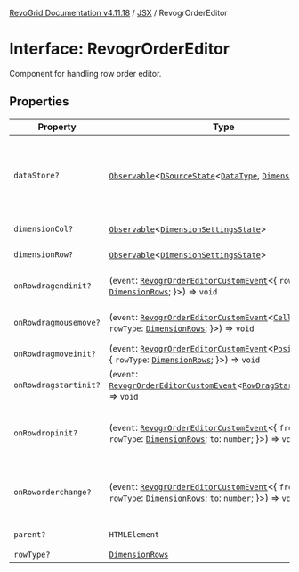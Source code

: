 [RevoGrid Documentation v4.11.18](README.md) / [JSX](Namespace.JSX.md) / RevogrOrderEditor

# Interface: RevogrOrderEditor

Component for handling row order editor.

## Properties

| Property | Type | Description | Defined in |
| ------ | ------ | ------ | ------ |
| `dataStore?` | [`Observable`](TypeAlias.Observable.md)\<[`DSourceState`](TypeAlias.DSourceState.md)\<[`DataType`](TypeAlias.DataType.md), [`DimensionRows`](TypeAlias.DimensionRows.md)\>\> | Static stores, not expected to change during component lifetime | [src/components.d.ts:1967](https://github.com/revolist/revogrid/blob/1653ad6831cb8c4a18b49e381a14df0c317a2084/src/components.d.ts#L1967) |
| `dimensionCol?` | [`Observable`](TypeAlias.Observable.md)\<[`DimensionSettingsState`](Interface.DimensionSettingsState.md)\> | Dimension settings X | [src/components.d.ts:1971](https://github.com/revolist/revogrid/blob/1653ad6831cb8c4a18b49e381a14df0c317a2084/src/components.d.ts#L1971) |
| `dimensionRow?` | [`Observable`](TypeAlias.Observable.md)\<[`DimensionSettingsState`](Interface.DimensionSettingsState.md)\> | Dimension settings Y | [src/components.d.ts:1975](https://github.com/revolist/revogrid/blob/1653ad6831cb8c4a18b49e381a14df0c317a2084/src/components.d.ts#L1975) |
| `onRowdragendinit?` | (`event`: [`RevogrOrderEditorCustomEvent`](Interface.RevogrOrderEditorCustomEvent.md)\<\{ `rowType`: [`DimensionRows`](TypeAlias.DimensionRows.md); \}\>) => `void` | Row drag ended started | [src/components.d.ts:1979](https://github.com/revolist/revogrid/blob/1653ad6831cb8c4a18b49e381a14df0c317a2084/src/components.d.ts#L1979) |
| `onRowdragmousemove?` | (`event`: [`RevogrOrderEditorCustomEvent`](Interface.RevogrOrderEditorCustomEvent.md)\<[`Cell`](Interface.Cell.md) & \{ `rowType`: [`DimensionRows`](TypeAlias.DimensionRows.md); \}\>) => `void` | Row mouse move started | [src/components.d.ts:1983](https://github.com/revolist/revogrid/blob/1653ad6831cb8c4a18b49e381a14df0c317a2084/src/components.d.ts#L1983) |
| `onRowdragmoveinit?` | (`event`: [`RevogrOrderEditorCustomEvent`](Interface.RevogrOrderEditorCustomEvent.md)\<[`PositionItem`](Interface.PositionItem.md) & \{ `rowType`: [`DimensionRows`](TypeAlias.DimensionRows.md); \}\>) => `void` | Row move started | [src/components.d.ts:1987](https://github.com/revolist/revogrid/blob/1653ad6831cb8c4a18b49e381a14df0c317a2084/src/components.d.ts#L1987) |
| `onRowdragstartinit?` | (`event`: [`RevogrOrderEditorCustomEvent`](Interface.RevogrOrderEditorCustomEvent.md)\<[`RowDragStartDetails`](TypeAlias.RowDragStartDetails.md)\>) => `void` | Row drag started | [src/components.d.ts:1991](https://github.com/revolist/revogrid/blob/1653ad6831cb8c4a18b49e381a14df0c317a2084/src/components.d.ts#L1991) |
| `onRowdropinit?` | (`event`: [`RevogrOrderEditorCustomEvent`](Interface.RevogrOrderEditorCustomEvent.md)\<\{ `from`: `number`; `rowType`: [`DimensionRows`](TypeAlias.DimensionRows.md); `to`: `number`; \}\>) => `void` | Row dragged, new range ready to be applied | [src/components.d.ts:1995](https://github.com/revolist/revogrid/blob/1653ad6831cb8c4a18b49e381a14df0c317a2084/src/components.d.ts#L1995) |
| `onRoworderchange?` | (`event`: [`RevogrOrderEditorCustomEvent`](Interface.RevogrOrderEditorCustomEvent.md)\<\{ `from`: `number`; `rowType`: [`DimensionRows`](TypeAlias.DimensionRows.md); `to`: `number`; \}\>) => `void` | Row drag ended finished. Time to apply data | [src/components.d.ts:2003](https://github.com/revolist/revogrid/blob/1653ad6831cb8c4a18b49e381a14df0c317a2084/src/components.d.ts#L2003) |
| `parent?` | `HTMLElement` | Parent element | [src/components.d.ts:2011](https://github.com/revolist/revogrid/blob/1653ad6831cb8c4a18b49e381a14df0c317a2084/src/components.d.ts#L2011) |
| `rowType?` | [`DimensionRows`](TypeAlias.DimensionRows.md) | - | [src/components.d.ts:2012](https://github.com/revolist/revogrid/blob/1653ad6831cb8c4a18b49e381a14df0c317a2084/src/components.d.ts#L2012) |
